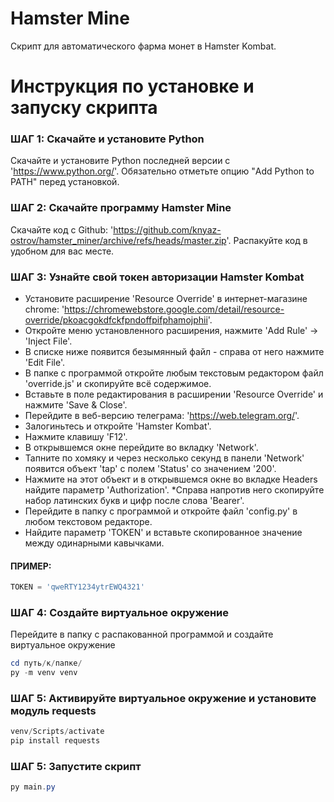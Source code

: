 # Hamster Mine
Скрипт для автоматического фарма монет в Hamster Kombat.

# Инструкция по установке и запуску скрипта

### ШАГ 1: Скачайте и установите Python
Скачайте и установите Python последней версии с 'https://www.python.org/'.
Обязательно отметьте опцию "Add Python to PATH" перед установкой.

### ШАГ 2: Скачайте программу Hamster Mine
Скачайте код с Github: 'https://github.com/knyaz-ostrov/hamster_miner/archive/refs/heads/master.zip'.
Распакуйте код в удобном для вас месте.

### ШАГ 3: Узнайте свой токен авторизации Hamster Kombat
* Установите расширение 'Resource Override' в интернет-магазине chrome: 'https://chromewebstore.google.com/detail/resource-override/pkoacgokdfckfpndoffpifphamojphii'.
* Откройте меню установленного расширения, нажмите 'Add Rule' -> 'Inject File'.
* В списке ниже появится безымянный файл - справа от него нажмите 'Edit File'.
* В папке с программой откройте любым текстовым редактором файл 'override.js' и скопируйте всё содержимое. 
* Вставьте в поле редактирования в расширении 'Resource Override' и нажмите 'Save & Close'.
* Перейдите в веб-версию телеграма: 'https://web.telegram.org/'.
* Залогиньтесь и откройте 'Hamster Kombat'.
* Нажмите клавишу 'F12'.
* В открывшемся окне перейдите во вкладку 'Network'.
* Тапните по хомяку и через несколько секунд в панели 'Network' появится объект 'tap' с полем 'Status' со значением '200'.
* Нажмите на этот объект и в открывшемся окне во вкладке Headers найдите параметр 'Authorization'.
*Справа напротив него скопируйте набор латинских букв и цифр после слова 'Bearer'.
* Перейдите в папку с программой и откройте файл 'config.py' в любом текстовом редакторе.
* Найдите параметр 'TOKEN' и вставьте скопированное значение между одинарными кавычками.
#### ПРИМЕР:
```python
TOKEN = 'qweRTY1234ytrEWQ4321'
```

### ШАГ 4: Создайте виртуальное окружение
Перейдите в папку с распакованной программой и создайте виртуальное окружение
```PowerShell
cd путь/к/папке/
py -m venv venv
```

### ШАГ 5: Активируйте виртуальное окружение и установите модуль requests
```PowerShell
venv/Scripts/activate
pip install requests
```

### ШАГ 5: Запустите скрипт
```PowerShell
py main.py
```
